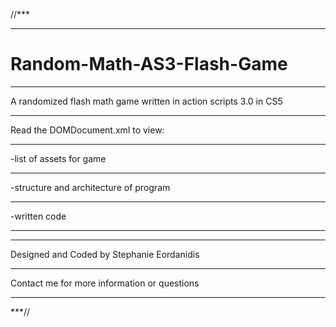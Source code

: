 //***
*****
# Random-Math-AS3-Flash-Game
*****
A randomized flash math game written in action scripts 3.0 in CS5
*****
Read the DOMDocument.xml to view:
*****
-list of assets for game
*****
-structure and architecture of program
*****
-written code
*****
*****
Designed and Coded by Stephanie Eordanidis
*****
Contact me for more information or questions
*****
***//

